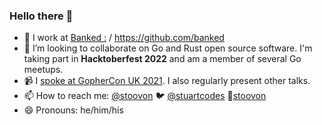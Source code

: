 ### Hello there 👋

- 🏢 I work at [Banked :](https://banked.com) / https://github.com/banked
- 👯 I’m looking to collaborate on Go and Rust open source software. I'm taking part in **Hacktoberfest 2022** and am a member of several Go meetups.
- 📹 I [spoke at GopherCon UK 2021](https://www.youtube.com/watch?v=r3g-uSJcU1Y). I also regularly present other talks.
- 📫 How to reach me: [@stoovon](https://github.com/stoovon) 🐦 [@stuartcodes](https://twitter.com/stuartcodes) 🔗[stoovon](https://www.linkedin.com/in/stoovon)
- 😄 Pronouns: he/him/his
